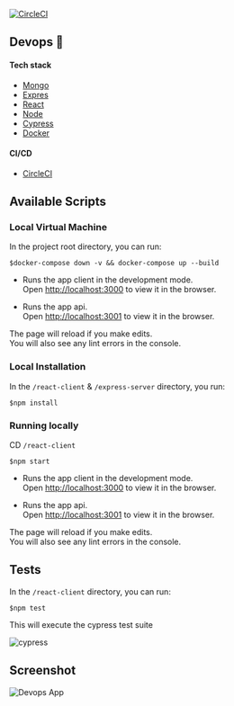 [![CircleCI](https://circleci.com/gh/anthonykaluuma/devops/tree/master.svg?style=svg)](https://circleci.com/gh/anthonykaluuma/devops/tree/master)
## Devops  :tada:

#### Tech stack 
- [Mongo](https://mongodb.github.io/node-mongodb-native/)
- [Expres](https://expressjs.com/)
- [React](https://reactjs.org/)
- [Node](https://nodejs.org/en/)
- [Cypress](https://www.cypress.io/)
- [Docker](https://www.docker.com/get-started)

#### CI/CD

- [CircleCI](https://circleci.com/gh/anthonykaluuma/devops)

## Available Scripts

### Local Virtual Machine

In the project root directory, you can run:

```$docker-compose down -v && docker-compose up --build```


- Runs the app client in the development mode.<br>
Open [http://localhost:3000](http://localhost:3000) to view it in the browser.

- Runs the app api.<br>
Open [http://localhost:3001](http://localhost:3001) to view it in the browser.

The page will reload if you make edits.<br>
You will also see any lint errors in the console.

### Local Installation 

In the `/react-client` & `/express-server`  directory, you run:

```$npm install```

### Running locally 

CD `/react-client`

```$npm start```

- Runs the app client in the development mode.<br>
Open [http://localhost:3000](http://localhost:3000) to view it in the browser.

- Runs the app api.<br>
Open [http://localhost:3001](http://localhost:3001) to view it in the browser.

The page will reload if you make edits.<br>
You will also see any lint errors in the console.


## Tests

In the `/react-client` directory, you can run:

```$npm test```

This will execute the cypress test suite 

![cypress](../assets/Screenshot-2019-11-25.png)



## Screenshot


![Devops App](../assets/screencapture-localhost-3000-index-2019-11-21-20_42_20.png)
